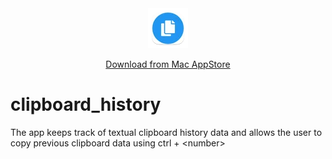 <div align="center">
  <a href="https://apps.apple.com/us/app/clipboard-history/id6740091912?mt=12">
    <img src="ClipboardHistory/Assets.xcassets/AppIcon.appiconset/64-mac.png" alt="App Icon">
  </a>
   <a href="https://apps.apple.com/us/app/clipboard-history/id6740091912?mt=12">
     <p>Download from Mac AppStore</p>
  </a>
</div>

# clipboard_history

The app keeps track of textual clipboard history data and allows the user to copy previous clipboard data using ctrl + \<number\>
